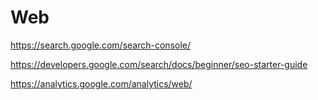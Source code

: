 # Web

https://search.google.com/search-console/

https://developers.google.com/search/docs/beginner/seo-starter-guide

https://analytics.google.com/analytics/web/
